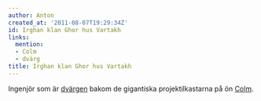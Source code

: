 ```yaml
---
author: Anton
created_at: '2011-08-07T19:29:34Z'
id: Irghan klan Ghor hus Vartakh
links:
  mention:
  - Colm
  - dvärg
title: Irghan klan Ghor hus Vartakh
---
```


Ingenjör som är [dvärgen] bakom de gigantiska projektilkastarna på ön [Colm].

  [dvärgen]: dvärg
  [Colm]: Colm
